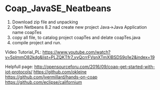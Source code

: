 # Coap_JavaSE_Neatbeans
1) Download zip file and unpacking
2) Open Netbeans 8.2 nad create new project Java->Java Application name coapTes
3) copy all file, to catalog project coapTes and delate coapTes.java
4) compile project and run.

Video Tutorial_PL:
https://www.youtube.com/watch?v=5plmmO82kdg&list=PLZQKTfr7_vvQcrrFVsnXTmXIBSDS9o1e2&index=19

Helpfull page:
http://opensourceforu.com/2016/09/coap-get-started-with-iot-protocols/
https://github.com/okleine
https://github.com/jvermillard/hands-on-coap
https://github.com/eclipse/californium
